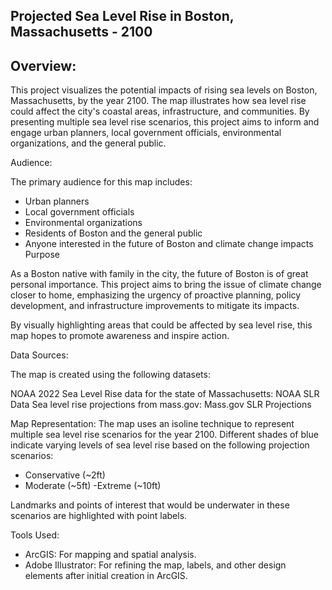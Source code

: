 Projected Sea Level Rise in Boston, Massachusetts - 2100
--

Overview:
-

This project visualizes the potential impacts of rising sea levels on Boston, Massachusetts, by the year 2100. The map illustrates how sea level rise could affect the city's coastal areas, infrastructure, and communities. By presenting multiple sea level rise scenarios, this project aims to inform and engage urban planners, local government officials, environmental organizations, and the general public.

Audience:

The primary audience for this map includes:
- Urban planners
- Local government officials
- Environmental organizations
- Residents of Boston and the general public
- Anyone interested in the future of Boston and climate change impacts
Purpose

As a Boston native with family in the city, the future of Boston is of great personal importance. This project aims to bring the issue of climate change closer to home, emphasizing the urgency of proactive planning, policy development, and infrastructure improvements to mitigate its impacts.

By visually highlighting areas that could be affected by sea level rise, this map hopes to promote awareness and inspire action.

Data Sources:

The map is created using the following datasets:

NOAA 2022 Sea Level Rise data for the state of Massachusetts: NOAA SLR Data
Sea level rise projections from mass.gov: Mass.gov SLR Projections

Map Representation:
The map uses an isoline technique to represent multiple sea level rise scenarios for the year 2100. Different shades of blue indicate varying levels of sea level rise based on the following projection scenarios:

- Conservative (~2ft)
- Moderate (~5ft)
-Extreme (~10ft)

Landmarks and points of interest that would be underwater in these scenarios are highlighted with point labels.

Tools Used:

- ArcGIS: For mapping and spatial analysis.
- Adobe Illustrator: For refining the map, labels, and other design elements after initial creation in ArcGIS.
